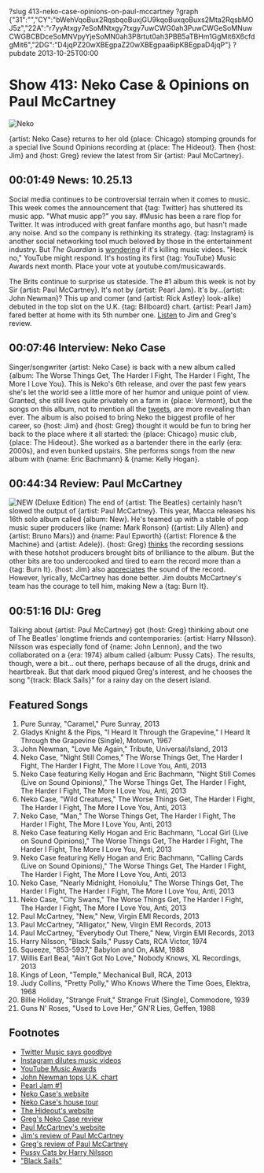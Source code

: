?slug 413-neko-case-opinions-on-paul-mccartney
?graph {"31":"","CY":"bWehVqoBux2RqsbqoBuxjGU9kqoBuxqoBuxs2Mta2RqsbMOJ5z","22A":"r7yyAtxgy7eSoMNtxgy7txgy7uwCWG0ah3PuwCWGeSoMNuwCWGBCBDceSoMNVpyYjeSoMN0ah3P8rtut0ah3PBB5aTBHm1GgMit6X6cfdgMit6","2DG":"D4jqPZ20wXBEgpaZ20wXBEgpaa6ipKBEgpaD4jqP"}
?pubdate 2013-10-25T00:00

# Show 413: Neko Case & Opinions on Paul McCartney

![Neko](https://static.soundopinions.org/images/2013/nekocase.jpg)

{artist: Neko Case} returns to her old {place: Chicago} stomping grounds for a special live Sound Opinions recording at {place: The Hideout}. Then {host: Jim} and {host: Greg} review the latest from Sir {artist: Paul McCartney}.


## 00:01:49 News: 10.25.13
Social media continues to be controversial terrain when it comes to music. This week comes the announcement that {tag: Twitter} has shuttered its music app. "What music app?" you say. #Music has been a rare flop for Twitter. It was introduced with great fanfare months ago, but hasn't made any noise. And so the company is rethinking its strategy. {tag: Instagram} is another social networking tool much beloved by those in the entertainment industry. But *The Guardian* is [wondering](http://www.theguardian.com/music/2013/oct/18/instagram-ruins-music-videos-rihanna-britney-spears) if it's killing music videos. "Heck no," YouTube might respond. It's hosting its first {tag: YouTube} Music Awards next month. Place your vote at youtube.com/musicawards.

The Brits continue to surprise us stateside. The #1 album this week is not by Sir {artist: Paul McCartney}. It's not by {artist: Pearl Jam}. It's by…{artist: John Newman}? This up and comer (and {artist: Rick Astley} look-alike) debuted in the top slot on the U.K. {tag: Billboard} chart. {artist: Pearl Jam} fared better at home with its 5th number one. [Listen](https://soundcloud.com/soundopinions/sound-opinions-reviews-3)  to Jim and Greg's review. 

## 00:07:46 Interview: Neko Case
Singer/songwriter {artist: Neko Case} is back with a new album called {album: The Worse Things Get, The Harder I Fight, The Harder I Fight, The More I Love You}. This is Neko's 6th release, and over the past few years she's let the world see a little more of her humor and unique point of view. Granted, she still lives quite privately on a farm in {place: Vermont}, but the songs on this album, not to mention all the [tweets](https://twitter.com/NekoCase), are more revealing than ever. The album is also poised to bring Neko the biggest profile of her career, so {host: Jim} and {host: Greg} thought it would be fun to bring her back to the place where it all started: the {place: Chicago} music club, {place: The Hideout}. She worked as a bartender there in the early {era: 2000s}, and even bunked upstairs. She performs songs from the new album with {name: Eric Bachmann} & {name: Kelly Hogan}.

## 00:44:34 Review: Paul McCartney
![NEW (Deluxe Edition)](https://static.soundopinions.org/assets/413/22A0.jpg)
The end of {artist: The Beatles} certainly hasn't slowed the output of {artist: Paul McCartney}. This year, Macca releases his 16th solo album called {album: New}. He's teamed up with a stable of pop music super producers like {name: Mark Ronson} ({artist: Lily Allen} and {artist: Bruno Mars}) and {name: Paul Epworth} ({artist: Florence & the Machine} and {artist: Adele}). {host: Greg} [thinks](http://articles.chicagotribune.com/2013-10-15/entertainment/sc-ent-1015-music-paul-mccartney-20131015_1_paul-mccartney-electric-arguments-mark-ronson) the recording sessions with these hotshot producers brought bits of brilliance to the album. But the other bits are too undercooked and tired to earn the record more than a {tag: Burn It}. {host: Jim} also [appreciates](http://www.wbez.org/blogs/jim-derogatis/2013-10/fogey-rock-paul-mccartney-and-pearl-jam-struggle-be-here-now-108951) the sound of the record. However, lyrically, McCartney has done better. Jim doubts McCartney's team has the courage to tell him, making New a {tag: Burn It}.


## 00:51:16 DIJ: Greg
Talking about {artist: Paul McCartney} got {host: Greg} thinking about one of The Beatles' longtime friends and contemporaries: {artist: Harry Nilsson}. Nilsson was especially fond of {name: John Lennon}, and the two collaborated on a {era: 1974} album called {album: Pussy Cats}. The results, though, were a bit... out there, perhaps because of all the drugs, drink and heartbreak. But that dark mood piqued Greg's interest, and he chooses the song "{track: Black Sails}" for a rainy day on the desert island.

## Featured Songs

1. Pure Sunray, "Caramel," Pure Sunray, 2013
2. Gladys Knight & the Pips, "I Heard It Through the Grapevine," I Heard It Through the Grapevine (Single), Motown, 1967
2. John Newman, "Love Me Again," Tribute, Universal/Island, 2013
2. Neko Case, "Night Still Comes," The Worse Things Get, The Harder I Fight, The Harder I Fight, The More I Love You, Anti, 2013
2. Neko Case featuring Kelly Hogan and Eric Bachmann, "Night Still Comes (Live on Sound Opinions)," The Worse Things Get, The Harder I Fight, The Harder I Fight, The More I Love You, Anti, 2013
2. Neko Case, "Wild Creatures," The Worse Things Get, The Harder I Fight, The Harder I Fight, The More I Love You, Anti, 2013
2. Neko Case, "Man," The Worse Things Get, The Harder I Fight, The Harder I Fight, The More I Love You, Anti, 2013
2. Neko Case featuring Kelly Hogan and Eric Bachmann, "Local Girl (Live on Sound Opinions)," The Worse Things Get, The Harder I Fight, The Harder I Fight, The More I Love You, Anti, 2013
2. Neko Case featuring Kelly Hogan and Eric Bachmann, "Calling Cards (Live on Sound Opinions)," The Worse Things Get, The Harder I Fight, The Harder I Fight, The More I Love You, Anti, 2013
2. Neko Case, "Nearly Midnight, Honolulu," The Worse Things Get, The Harder I Fight, The Harder I Fight, The More I Love You, Anti, 2013
2. Neko Case, "City Swans," The Worse Things Get, The Harder I Fight, The Harder I Fight, The More I Love You, Anti, 2013
2. Paul McCartney, "New," New, Virgin EMI Records, 2013
2. Paul McCartney, "Alligator," New, Virgin EMI Records, 2013
2. Paul McCartney, "Everybody Out There," New, Virgin EMI Records, 2013
2. Harry Nilsson, "Black Sails," Pussy Cats, RCA Victor, 1974
2. Squeeze, "853-5937," Babylon and On, A&M, 1988
2. Willis Earl Beal, "Ain't Got No Love," Nobody Knows, XL Recordings, 2013
2. Kings of Leon, "Temple," Mechanical Bull, RCA, 2013
2. Judy Collins, "Pretty Polly," Who Knows Where the Time Goes, Elektra, 1968
2. Billie Holiday, "Strange Fruit," Strange Fruit (Single), Commodore, 1939
2. Guns N' Roses, "Used to Love Her," GN'R Lies, Geffen, 1988

## Footnotes
- [Twitter Music says goodbye](http://www.latimes.com/entertainment/music/posts/la-et-ms-twitter-shutter-music-app-20131021,0,5732458.story)
- [Instagram dilutes music videos](http://www.theguardian.com/music/2013/oct/18/instagram-ruins-music-videos-rihanna-britney-spears)
- [YouTube Music Awards](http://variety.com/2013/digital/news/youtube-music-awards-nominees-announced-1200749352/)
- [John Newman tops U.K. chart](http://www.billboard.com/articles/news/5763133/john-newman-pips-pearl-jam-paul-mccartney-for-uk-albums-chart-crown)
- [Pearl Jam #1](http://www.billboard.com/articles/news/5763242/pearl-jam-earns-fifth-no-1-album-on-billboard-200)
- [Neko Case's website](http://nekocase.com/)
- [Neko Case's house tour](http://www.countryliving.com/homes/house-tours/neko-case-vermont-farmhouse)
- [The Hideout's website](http://www.hideoutchicago.com/)
- [Greg's Neko Case review](http://articles.chicagotribune.com/2013-09-02/entertainment/chi-neko-case-album-review-20130902_1_neko-case-album-review-songs-brim)
- [Paul McCartney's website](http://www.paulmccartney.com/)
- [Jim's review of Paul McCartney](http://www.wbez.org/blogs/jim-derogatis/2013-10/fogey-rock-paul-mccartney-and-pearl-jam-struggle-be-here-now-108951)
- [Greg's review of Paul McCartney](http://www.chicagotribune.com/entertainment/music/turnitup/sc-ent-1015-music-paul-mccartney-20131015,0,397447.column?track=rss)
- [Pussy Cats by Harry Nilsson](http://www.allmusic.com/album/pussy-cats-mw0000512750)
- ["Black Sails"](https://www.youtube.com/watch?v=J0EOIfwqcMk)
